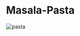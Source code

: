 # Masala-Pasta

![pasta](https://user-images.githubusercontent.com/77060817/107147921-9746f780-6976-11eb-8023-cbe67d094f8a.jpg)
